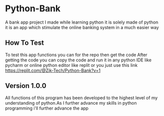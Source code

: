 # Python-Bank
A bank app project I made while learning python
it is solely made of python 
it is an app which stimulate the online banking system in a much easier way

## How To Test
To test this app functions you can for the repo then get the code 
After getting the code you can copy the code and run it in any python IDE like pycharm or online python editor like replit
or you just use this link
https://replit.com/@Zik-Tech/Python-Bank?v=1

## Version 1.0.0
All functions of this program has been developed to the highest level of my understanding of python.As I further advance my skills in python programming i'll further advance the app
